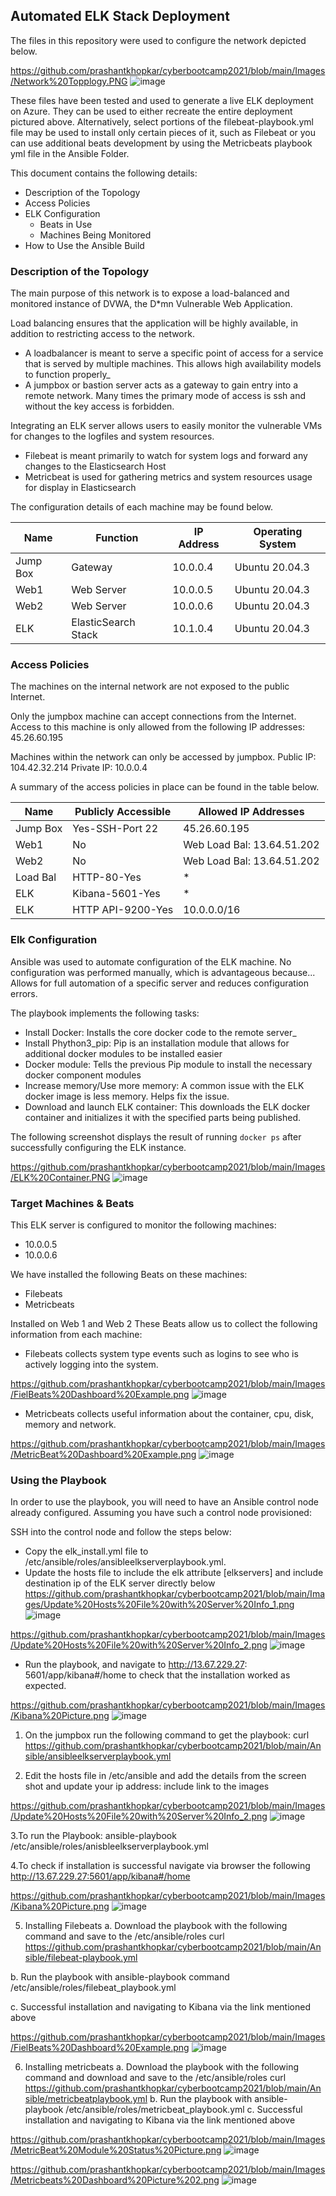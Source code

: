 ## Automated ELK Stack Deployment

The files in this repository were used to configure the network depicted below.

https://github.com/prashantkhopkar/cyberbootcamp2021/blob/main/Images/Network%20Topplogy.PNG
![image](https://user-images.githubusercontent.com/83466220/133692941-f4f87d1b-f262-4f8b-bb08-514d54ee6b5b.png)

These files have been tested and used to generate a live ELK deployment on Azure. They can be used to either recreate the entire deployment pictured above. Alternatively, select portions of the filebeat-playbook.yml file may be used to install only certain pieces of it, such as Filebeat or you can use additional beats development by using the Metricbeats playbook yml file in the Ansible Folder.

This document contains the following details:
- Description of the Topology
- Access Policies
- ELK Configuration
  - Beats in Use
  - Machines Being Monitored
- How to Use the Ansible Build


### Description of the Topology

The main purpose of this network is to expose a load-balanced and monitored instance of DVWA, the D*mn Vulnerable Web Application.

Load balancing ensures that the application will be highly available, in addition to restricting access to the network.
- A loadbalancer is meant to serve a specific point of access for a service that is served by multiple machines. This allows high availability models to function properly_
- A jumpbox or bastion server acts as a gateway to gain entry into a remote network. Many times the primary mode of access is ssh and without the key access is forbidden.

Integrating an ELK server allows users to easily monitor the vulnerable VMs for changes to the logfiles and system resources.
- Filebeat is meant primarily to watch for system logs and forward any changes to the Elasticsearch Host
- Metricbeat is used for gathering metrics and system resources usage for display in Elasticsearch

The configuration details of each machine may be found below.

| Name     | Function | IP Address | Operating System |
|----------|----------|------------|------------------|
| Jump Box | Gateway 		   | 10.0.0.4         | Ubuntu 20.04.3   |
| Web1     | Web Server            | 10.0.0.5         | Ubuntu 20.04.3   |
| Web2 	   | Web Server            | 10.0.0.6         | Ubuntu 20.04.3   |
| ELK      | ElasticSearch Stack   | 10.1.0.4         | Ubuntu 20.04.3   |

### Access Policies

The machines on the internal network are not exposed to the public Internet. 

Only the jumpbox machine can accept connections from the Internet. Access to this machine is only allowed from the following IP addresses:
45.26.60.195

Machines within the network can only be accessed by jumpbox.
Public IP: 104.42.32.214
Private IP: 10.0.0.4

A summary of the access policies in place can be found in the table below.

| Name     | Publicly Accessible | Allowed IP Addresses         |
|----------|---------------------|------------------------------|
| Jump Box | Yes-SSH-Port 22     | 45.26.60.195          	|
| Web1     | No                  | Web Load Bal: 13.64.51.202   |
| Web2     | No                  | Web Load Bal: 13.64.51.202   |
| Load Bal | HTTP-80-Yes         | *                            |
| ELK      | Kibana-5601-Yes     | *                            |
| ELK      | HTTP API-9200-Yes   | 10.0.0.0/16                  |

### Elk Configuration

Ansible was used to automate configuration of the ELK machine. No configuration was performed manually, which is advantageous because...
Allows for full automation of a specific server and reduces configuration errors. 

The playbook implements the following tasks:
- Install Docker: Installs the core docker code to the remote server_
- Install Phython3_pip: Pip is an installation module that allows for additional docker modules to be installed easier
- Docker module: Tells the previous Pip module to install the necessary docker component modules
- Increase memory/Use more memory: A common issue with the ELK docker image is less memory. Helps fix the issue.
- Download and launch ELK container: This downloads the ELK docker container and initializes it with the specified parts being published.

The following screenshot displays the result of running `docker ps` after successfully configuring the ELK instance.

https://github.com/prashantkhopkar/cyberbootcamp2021/blob/main/Images/ELK%20Container.PNG
![image](https://user-images.githubusercontent.com/83466220/133693008-f8cf8ddc-4781-4169-885d-d2c78dd253b8.png)


### Target Machines & Beats
This ELK server is configured to monitor the following machines:
- 10.0.0.5
- 10.0.0.6

We have installed the following Beats on these machines:
- Filebeats
- Metricbeats

Installed on Web 1 and Web 2
These Beats allow us to collect the following information from each machine:
- Filebeats collects system type events such as logins to see who is actively logging into the system.

https://github.com/prashantkhopkar/cyberbootcamp2021/blob/main/Images/FielBeats%20Dashboard%20Example.png
![image](https://user-images.githubusercontent.com/83466220/133693043-014ac2e3-09bd-41e7-94ad-f6b991f7c9d6.png)

- Metricbeats collects useful information about the container, cpu, disk, memory and network.

https://github.com/prashantkhopkar/cyberbootcamp2021/blob/main/Images/MetricBeat%20Dashboard%20Example.png
![image](https://user-images.githubusercontent.com/83466220/133693061-fccdc300-5777-49ca-94b1-1eedf1090180.png)

### Using the Playbook
In order to use the playbook, you will need to have an Ansible control node already configured. Assuming you have such a control node provisioned: 

SSH into the control node and follow the steps below:
- Copy the elk_install.yml file to /etc/ansible/roles/ansibleelkserverplaybook.yml.
- Update the hosts file to include the elk attribute [elkservers] and include destination ip of the ELK server directly below
https://github.com/prashantkhopkar/cyberbootcamp2021/blob/main/Images/Update%20Hosts%20File%20with%20Server%20Info_1.png
![image](https://user-images.githubusercontent.com/83466220/133693084-3bb1f13d-7562-4138-a426-91733566b174.png)

https://github.com/prashantkhopkar/cyberbootcamp2021/blob/main/Images/Update%20Hosts%20File%20with%20Server%20Info_2.png
![image](https://user-images.githubusercontent.com/83466220/133693106-82da6657-b32e-420d-b632-cc8522cbb52f.png)

- Run the playbook, and navigate to http://13.67.229.27: 5601/app/kibana#/home to check that the installation worked as expected.

https://github.com/prashantkhopkar/cyberbootcamp2021/blob/main/Images/Kibana%20Picture.png
![image](https://user-images.githubusercontent.com/83466220/133693124-1b058c98-5181-4c5c-a0a3-ad86a1b901f5.png)

1. On the jumpbox run the following command to get the playbook:
curl https://github.com/prashantkhopkar/cyberbootcamp2021/blob/main/Ansible/ansibleelkserverplaybook.yml

2. Edit the hosts file in /etc/ansible and add the details from the screen shot and update your ip address:
include link to the images

https://github.com/prashantkhopkar/cyberbootcamp2021/blob/main/Images/Update%20Hosts%20File%20with%20Server%20Info_2.png
![image](https://user-images.githubusercontent.com/83466220/133693157-f2e0c3ec-dcc6-4e26-a0fa-9f4485f36e4b.png)

3.To run the Playbook: ansible-playbook
/etc/ansible/roles/anisbleelkserverplaybook.yml

4.To check if installation is successful navigate via browser the following http://13.67.229.27:5601/app/kibana#/home

https://github.com/prashantkhopkar/cyberbootcamp2021/blob/main/Images/Kibana%20Picture.png
![image](https://user-images.githubusercontent.com/83466220/133693187-0c26205e-2745-46c7-8dd2-066506e22544.png)

5. Installing Filebeats
a. Download the playbook with the following command and save to the /etc/ansible/roles
curl https://github.com/prashantkhopkar/cyberbootcamp2021/blob/main/Ansible/filebeat-playbook.yml

b. Run the playbook with ansible-playbook command
/etc/ansible/roles/filebeat_playbook.yml

c. Successful installation and navigating to Kibana via the link mentioned above

https://github.com/prashantkhopkar/cyberbootcamp2021/blob/main/Images/FielBeats%20Dashboard%20Example.png
![image](https://user-images.githubusercontent.com/83466220/133693213-1d30a1b6-2f52-4dc0-8a45-041125848af5.png)

6. Installing metricbeats
a. Download the playbook with the following command and download and save to the /etc/ansible/roles
curl https://github.com/prashantkhopkar/cyberbootcamp2021/blob/main/Ansible/metricbeatplaybook.yml
b. Run the playbook with ansible-playbook
/etc/ansible/roles/metricbeat_playbook.yml
c. Successful installation and navigating to Kibana via the link mentioned above

https://github.com/prashantkhopkar/cyberbootcamp2021/blob/main/Images/MetricBeat%20Module%20Status%20Picture.png
![image](https://user-images.githubusercontent.com/83466220/133693248-10f176bb-dec3-4d56-ac06-9af7c2e39673.png)

https://github.com/prashantkhopkar/cyberbootcamp2021/blob/main/Images/Metricbeats%20Dashboard%20Picture%202.png
![image](https://user-images.githubusercontent.com/83466220/133693267-ec3b78c4-20dd-4f4b-976f-bd7e405b78b2.png)


